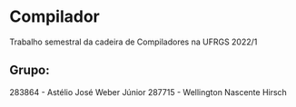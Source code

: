 # Compilador
Trabalho semestral da cadeira de Compiladores na UFRGS 
2022/1
## Grupo:
283864 - Astélio José Weber Júnior
287715 - Wellington Nascente Hirsch
